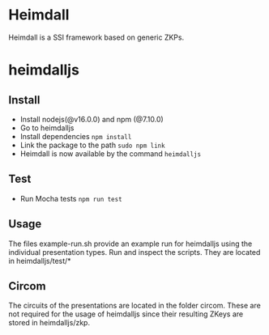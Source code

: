# Heimdall

Heimdall is a SSI framework based on generic ZKPs.

# heimdalljs

## Install
- Install nodejs(@v16.0.0) and npm (@7.10.0)
- Go to heimdalljs
- Install dependencies `npm install`
- Link the package to the path `sudo npm link`
- Heimdall is now available by the command `heimdalljs`

## Test
- Run Mocha tests `npm run test`

## Usage
The files example-run.sh provide an example run for heimdalljs using the individual presentation types. Run and inspect the scripts. They are located in heimdalljs/test/*

## Circom
The circuits of the presentations are located in the folder circom. These are not required for the usage of heimdalljs since their resulting ZKeys are stored in heimdalljs/zkp. 
